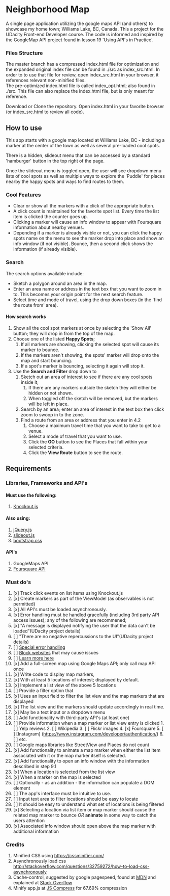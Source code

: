 # Neighborhood Map
A single page application utilizing the google maps API (and others) to showcase my home town; Williams Lake, BC, Canada.  This a project for the UDacity Front-end Developer course. 
The code is informed and inspired by the GoogleMap API project found in lesson 19 'Using API's in Practice'.

### Files Structure
The master branch has a compressed index.html file for optimization and the expanded original index file can be found in ./src as index_src.html. 
In order to to use that file for review, open index_src.html in your browser, it references relevant non-minified files.  
The pre-optimized index.html file is called index_opt.html; also found in ./src. This file can also replace the index.html file, but is only meant for reference.  

Download or Clone the repository.  Open index.html in your favorite browser (or index_src.html to review all code).

## How to use
This app starts with a google map located at Williams Lake, BC - including a marker at the center of the town as well as several pre-loaded cool spots.  

There is a hidden, slideout menu that can be accessed by a standard 'hamburger' button in the top right of the page.  

Once the slideout menu is toggled open, the user will see dropdown menu lists of cool spots as well as multiple ways to explore the 'Puddle' 
for places nearby the happy spots and ways to find routes to them.  



### Cool Features
* Clear or show all the markers with a click of the appropriate button.
* A click count is maintained for the favorite spot list.  Every time the list item is clicked the counter goes up.
* Clicking a marker will cause an info window to appear with Foursquare information about nearby venues.
* Depending if a marker is already visible or not, you can click the happy spots name on the menu to see the marker drop into place and show an info window
 (if not visible). Bounce, then a second click shows the information (if already visible).
### Search
The search options available include:  
* Sketch a polygon around an area in the map.
* Enter an area name or address in the text box that you want to zoom in to.  This becomes your origin point for the next search feature.
* Select time and mode of travel, using the drop down boxes (in the 'find the route from' area).

#### How search works
1. Show all the cool spot markers at once by selecting the 'Show All' button; they will drop in from the top of the map.  
2. Choose one of the listed **Happy Spots**;
    1. If all markers are showing, clicking the selected spot will cause its marker to bounce.
    2. If the markers aren't showing, the spots' marker will drop onto the map and start bouncing.
    3. If a spot's marker is bouncing, selecting it again will stop it.
3. Use the **Search and Filter** drop down to  
    1. Sketch out an area of interest to see if there are any cool spots inside it;
        1. If there are any markers outside the sketch they will either be hidden or not shown.
        2. When toggled off the sketch will be removed, but the markers will be left in place.
    2. Search by an area; enter an area of interest in the text box then click zoom to swoop in to the zone.
    3. Find a route from an area or address that you enter in 4.2
        1. Choose a maximum travel time that you want to take to get to a venue.
        2. Select a mode of travel that you want to use.
        3. Click the **GO** button to see the Places that fall within your selected criteria.
        4. Click the **View Route** button to see the route.


## Requirements

### Libraries, Frameworks and API's
#### Must use the following:
1. [Knockout.js](http://knockoutjs.com/)

#### Also using:
1. [jQuery.js](https://jquery.com/)
2. [slideout.js](https://github.com/Mango/slideout)
3. [bootstrap.css](http://getbootstrap.com/css/)

#### API's
1. GoogleMaps API
2. [Foursquare API](https://developer.foursquare.com/start)


### Must do's
1. [x] Track click events on list items using Knockout.js
2. [x] Create markers as part of the ViewModel (as observables is not permitted)
3. [x] All API's must be loaded asynchronously.
4. [x] Error handling must be handled gracefully (including 3rd party API access issues); any of the following are recommened;
  1. [x] "A message is displayed notifying the user that the data can't be loaded"(UDacity project details)  
  2. [ ] "There are no negative repercussions to the UI"(UDacity project details)
  3. [ ] [Special error handling](http://api.jquery.com/jquery.ajax/#jqXHR)
  4. [ ] [Block websites](http://www.digitaltrends.com/computing/how-to-block-a-website/) that may cause issues
  5. [ ] [Learn more here](http://ruben.verborgh.org/blog/2012/12/31/asynchronous-error-handling-in-javascript/)
5. [x] Add a full-screen map using Google Maps API; only call map API once
6. [x] Write code to display map markers,
  1. [x] With at least 5 locations of interest; displayed by default.
7. [x] Implement a list view of the above 5 locations  
8. [ ] Provide a filter option that
  1. [x] Uses an input field to filter the list view and the map markers that are displayed
  2. [x] The list view and the markers should update accordingly in real time.
  3. [x] May be a text input or a dropdown menu
9. [ ] Add functionality with third-party API's (at least one)
  1. [ ] Provide information when a map marker or list view entry is clicked
    1. [ ] Yelp reviews
    2. [ ] Wikipedia
    3. [ ] Flickr images
    4. [x] Foursquare
    5. [ ] [Instagram] (https://www.instagram.com/developer/authentication/)
    6. [ ] etc.
  2. [ ] Google maps libraries like StreetView and Places do not count
10. [x] Add functionality to animate a map marker when either the list item associated with it or the map marker itself is selected.
11. [x] Add functionality to open an info window with the information described in step 9.1
  1. [x] When a location is selected from the list view
  2. [x] When a marker on the map is selected
  3. [ ] Optionally - as an addition - the information can populate a DOM element
12. [ ] The app's interface must be intuitive to use.
  1. [ ] Input text area to filter locations should be easy to locate
  2. [ ] It should be easy to understand what set of locations is being filtered
  3. [x] Selecting a location via list item or map marker should cause the related map marker to bounce *OR* **animate** in some way to catch the users attention
  4. [x] Associated info window should open above the map marker with additional information

### Credits
1. Minified CSS using https://cssminifier.com/
2. Asynchronously load css http://stackoverflow.com/questions/32759272/how-to-load-css-asynchronously
3. Cache-control, suggested by google pagespeed, found at [MDN](https://developer.mozilla.org/en-US/docs/Web/HTTP/Headers/Cache-Control)
and explained at [Stack Overflow](http://stackoverflow.com/questions/4480304/how-to-set-http-headers-for-cache-control)
4. Minify app.js at [JS Compress](https://jscompress.com/) for 67.69% compression

